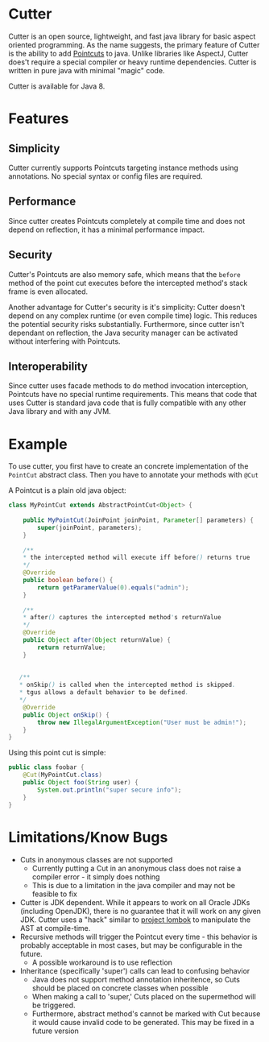 # Cutter
Cutter is an open source, lightweight, and fast java library for basic aspect oriented programming. As the name suggests,
the primary feature of Cutter is the ability to add [Pointcuts](https://en.wikipedia.org/wiki/Pointcut) to java. Unlike libraries
like AspectJ, Cutter does't require a special compiler or heavy runtime dependencies. Cutter is written in pure java with
minimal "magic" code. 

Cutter is available for Java 8.
# Features
## Simplicity
Cutter currently supports Pointcuts targeting instance methods using annotations. No special syntax or config files are required. 
## Performance
Since cutter creates Pointcuts completely at compile time and does not depend on reflection, it has a minimal performance impact.
## Security
Cutter's Pointcuts are also memory safe, which means that the ```before``` method of the point cut executes before the intercepted method's
stack frame is even allocated. 

Another advantage for Cutter's security is it's simplicity: Cutter doesn't depend on any complex runtime (or even compile time)
logic. This reduces the potential security risks substantially. Furthermore, since cutter isn't dependant on reflection, the
Java security manager can be activated without interfering with Pointcuts. 

## Interoperability
Since cutter uses facade methods to do method invocation interception, Pointcuts have no special runtime requirements.
This means that code that uses Cutter is standard java code that is fully compatible with any other Java library and with any JVM.

# Example

To use cutter, you first have to create an concrete implementation of the ```PointCut``` abstract class. Then you have to
annotate your methods with ```@Cut```

A Pointcut is a plain old java object:
````java
class MyPointCut extends AbstractPointCut<Object> {
    
    public MyPointCut(JoinPoint joinPoint, Parameter[] parameters) {
        super(joinPoint, parameters);
    }
    
    /**
    * the intercepted method will execute iff before() returns true 
    */
    @Override
    public boolean before() {
        return getParamerValue(0).equals("admin");
    }
    
    /**
    * after() captures the intercepted method's returnValue 
    */
    @Override
    public Object after(Object returnValue) {
        return returnValue;
    }
    
    
   /**
   * onSkip() is called when the intercepted method is skipped.
   * tgus allows a default behavior to be defined.
   */
    @Override
    public Object onSkip() {
        throw new IllegalArgumentException("User must be admin!");    
    }
}
````

Using this point cut is simple:

```java
public class foobar {
    @Cut(MyPointCut.class)
    public Object foo(String user) {
        System.out.println("super secure info");
    }
}
```
# Limitations/Know Bugs
* Cuts in anonymous classes are not supported
    * Currently putting a Cut in an anonymous class does not raise a compiler error - it simply does nothing
    * This is due to a limitation in the java compiler and may not be feasible to fix
* Cutter is JDK dependent. While it appears to work on all Oracle JDKs (including OpenJDK), there is no guarantee
that it will work on any given JDK. Cutter uses a "hack" similar to [project lombok](https://projectlombok.org/) to manipulate the AST at compile-time.
* Recursive methods will trigger the Pointcut every time - this behavior is probably acceptable in most cases, but may be configurable in the future.
    * A possible workaround is to use reflection
* Inheritance (specifically 'super') calls can lead to confusing behavior
    * Java does not support method annotation inheritence, so Cuts should be placed on concrete classes when possible
    * When making a call to 'super,' Cuts placed on the supermethod will be triggered.
    * Furthermore, abstract method's cannot be marked with Cut because it would cause invalid code to be generated. This may be fixed in a future version
